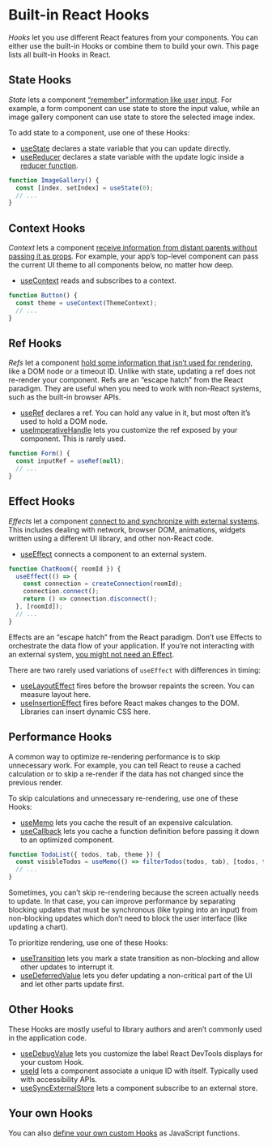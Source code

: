 # Built-in React Hooks

_Hooks_ let you use different React features from your components. You can either use the built-in Hooks or combine them to build your own. This page lists all built-in Hooks in React.

## State Hooks

_State_ lets a component [“remember” information like user input](https://react.dev/learn/state-a-components-memory). For example, a form component can use state to store the input value, while an image gallery component can use state to store the selected image index.

To add state to a component, use one of these Hooks:

- [useState](https://react.dev/reference/react/useState) declares a state variable that you can update directly.
- [useReducer](https://react.dev/reference/react/useReducer) declares a state variable with the update logic inside a [reducer function](https://react.dev/learn/extracting-state-logic-into-a-reducer).

```javascript
function ImageGallery() {
  const [index, setIndex] = useState(0);
  // ...
}
```

## Context Hooks

_Context_ lets a component [receive information from distant parents without passing it as props](https://react.dev/learn/passing-props-to-a-component). For example, your app’s top-level component can pass the current UI theme to all components below, no matter how deep.

- [useContext](https://react.dev/reference/react/useContext) reads and subscribes to a context.

```javascript
function Button() {
  const theme = useContext(ThemeContext);
  // ...
}
```

## Ref Hooks

_Refs_ let a component [hold some information that isn’t used for rendering](https://react.dev/learn/referencing-values-with-refs), like a DOM node or a timeout ID. Unlike with state, updating a ref does not re-render your component. Refs are an “escape hatch” from the React paradigm. They are useful when you need to work with non-React systems, such as the built-in browser APIs.

- [useRef](https://react.dev/reference/react/useRef) declares a ref. You can hold any value in it, but most often it’s used to hold a DOM node.
- [useImperativeHandle](https://react.dev/reference/react/useImperativeHandle) lets you customize the ref exposed by your component. This is rarely used.

```javascript
function Form() {
  const inputRef = useRef(null);
  // ...
}
```

## Effect Hooks

_Effects_ let a component [connect to and synchronize with external systems](https://react.dev/learn/synchronizing-with-effects). This includes dealing with network, browser DOM, animations, widgets written using a different UI library, and other non-React code.

- [useEffect](https://react.dev/reference/react/useEffect) connects a component to an external system.

```javascript
function ChatRoom({ roomId }) {
  useEffect(() => {
    const connection = createConnection(roomId);
    connection.connect();
    return () => connection.disconnect();
  }, [roomId]);
  // ...
}
```

Effects are an “escape hatch” from the React paradigm. Don’t use Effects to orchestrate the data flow of your application. If you’re not interacting with an external system, [you might not need an Effect](https://react.dev/learn/you-might-not-need-an-effect).

There are two rarely used variations of `useEffect` with differences in timing:

- [useLayoutEffect](https://react.dev/reference/react/useLayoutEffect) fires before the browser repaints the screen. You can measure layout here.
- [useInsertionEffect](https://react.dev/reference/react/useInsertionEffect) fires before React makes changes to the DOM. Libraries can insert dynamic CSS here.

## Performance Hooks

A common way to optimize re-rendering performance is to skip unnecessary work. For example, you can tell React to reuse a cached calculation or to skip a re-render if the data has not changed since the previous render.

To skip calculations and unnecessary re-rendering, use one of these Hooks:

- [useMemo](https://react.dev/reference/react/useMemo) lets you cache the result of an expensive calculation.
- [useCallback](https://react.dev/reference/react/useCallback) lets you cache a function definition before passing it down to an optimized component.

```javascript
function TodoList({ todos, tab, theme }) {
  const visibleTodos = useMemo(() => filterTodos(todos, tab), [todos, tab]);
  // ...
}
```

Sometimes, you can’t skip re-rendering because the screen actually needs to update. In that case, you can improve performance by separating blocking updates that must be synchronous (like typing into an input) from non-blocking updates which don’t need to block the user interface (like updating a chart).

To prioritize rendering, use one of these Hooks:

- [useTransition](https://react.dev/reference/react/useTransition) lets you mark a state transition as non-blocking and allow other updates to interrupt it.
- [useDeferredValue](https://react.dev/reference/react/useDeferredValue) lets you defer updating a non-critical part of the UI and let other parts update first.

## Other Hooks

These Hooks are mostly useful to library authors and aren’t commonly used in the application code.

- [useDebugValue](https://react.dev/reference/react/useDebugValue) lets you customize the label React DevTools displays for your custom Hook.
- [useId](https://react.dev/reference/react/useId) lets a component associate a unique ID with itself. Typically used with accessibility APIs.
- [useSyncExternalStore](https://react.dev/reference/react/useSyncExternalStore) lets a component subscribe to an external store.

## Your own Hooks

You can also [define your own custom Hooks](https://react.dev/learn/reusing-logic-with-custom-hooks#extracting-your-own-custom-hook-from-a-component) as JavaScript functions.
